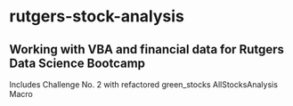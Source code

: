 # rutgers-stock-analysis

## Working with VBA and financial data for Rutgers Data Science Bootcamp

Includes Challenge No. 2 with refactored green_stocks AllStocksAnalysis Macro

